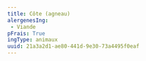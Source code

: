 ```yaml
---
title: Côte (agneau)
alergenesIng:
 - Viande
pFrais: True
ingType: animaux
uuid: 21a3a2d1-ae80-441d-9e30-73a4495f0eaf
---
```

